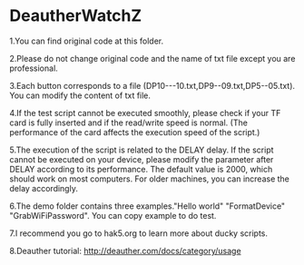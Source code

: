 # DeautherWatchZ

1.You can find original code at this folder. 

2.Please do not change original code and the name of txt file except you are professional. 

3.Each button corresponds to a file (DP10---10.txt,DP9--09.txt,DP5--05.txt). You can modify the content of  txt file. 

4.If the test script cannot be executed smoothly, please check if your TF card is fully inserted and if the read/write speed is normal. (The performance of the card affects the execution speed of the script.) 

5.The execution of the script is related to the DELAY delay. If the script cannot be executed on your device, please modify the parameter after DELAY according to its performance. The default value is 2000, which should work on most computers. For older machines, you can increase the delay accordingly. 

6.The demo folder contains three examples."Hello world" "FormatDevice" "GrabWiFiPassword". You can copy example to do test. 

7.I recommend you go to hak5.org  to learn more about ducky scripts. 

8.Deauther tutorial: http://deauther.com/docs/category/usage 

